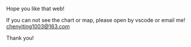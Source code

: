 Hope you like that web!

If you can not see the chart or map, please open by vscode or email me!
chenyiting1003@163.com

Thank you!